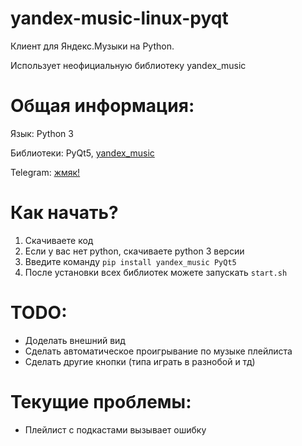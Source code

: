 # yandex-music-linux-pyqt
Клиент для Яндекс.Музыки на Python.

Использует неофициальную библиотеку yandex_music

# Общая информация:

Язык: Python 3

Библиотеки: PyQt5, [yandex_music](https://github.com/MarshalX/yandex-music-api)

Telegram: [жмяк!](https://t.me/+13m18hENHa9lYTcy)

# Как начать?

1. Скачиваете код
2. Если у вас нет python, скачиваете python 3 версии
3. Введите команду `pip install yandex_music PyQt5`
4. После установки всех библиотек можете запускать `start.sh`

# TODO:
- Доделать внешний вид
- Сделать автоматическое проигрывание по музыке плейлиста
- Сделать другие кнопки (типа играть в разнобой и тд)

# Текущие проблемы:
- Плейлист с подкастами вызывает ошибку
